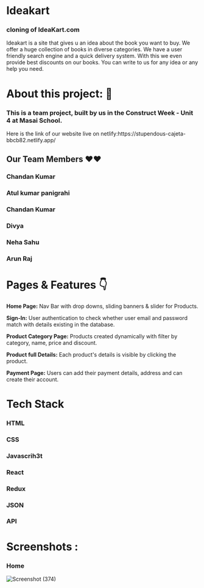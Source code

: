 <h1>Ideakart</h1>
<h3>cloning of IdeaKart.com</h3>

<p>Ideakart is a site that gives u an idea about the book you want to buy. We offer a huge collection of books in diverse categories. We have a user friendly search engine and a quick delivery system. With this we even provide best discounts on our books. You can write to us for any idea or any help you need.</p>

<h1>About this project: 🙌</h1>
<h3>This is a team project, built by us in the Construct Week - Unit 4 at Masai School.</h3>

<p>Here is the link of our website live on netlify:https://stupendous-cajeta-bbcb82.netlify.app/</p>
<h2>Our Team Members ❤️❤️</h2>
<h3>Chandan Kumar</h3>
<h3>Atul kumar panigrahi</h3>
<h3>Chandan Kumar</h3>
<h3>Divya</h3>
<h3>Neha Sahu</h3>
<h3>Arun Raj</h3>
<h1>Pages & Features 👇</h1>
<p><b>Home Page:</b> Nav Bar with drop downs, sliding banners & slider for Products.</p>
<p>
   <b> Sign-In:</b> User authentication to check whether user email and password match with details existing in the database.
</p>
<p><b>Product Category Page:</b> Products created dynamically with filter by category, name, price and discount.</p>
<p><b>Product full Details:</b> Each product's details is visible by clicking the product.</p>
<p>
    <b>Payment Page:</b> Users can add their payment details, address and can create their account.
</p>
<h1>Tech Stack</h1>
<h3>HTML</h3>
<h3>CSS</h3>
<h3>Javascrih3t </h3>
<h3>React</h3>
<h3>Redux</h3>
<h3>JSON</h3>
<h3>API</h3>

<h1>Screenshots :</h1>
 <h3>Home</h3>

![Screenshot (374)](https://user-images.githubusercontent.com/99709975/171696252-12e5c1bc-b6be-45e0-87a1-0ac6af36a0f8.png)


